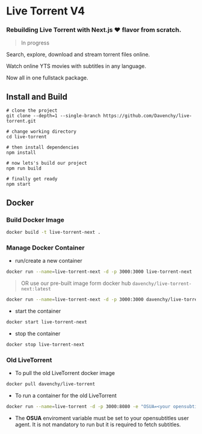 # Live Torrent V4

### Rebuilding Live Torrent with __Next.js ❤️__ flavor from scratch.

> In progress

Search, explore, download and stream torrent files online.

Watch online YTS movies with subtitles in any language.

Now all in one fullstack package.

## Install and Build

```
# clone the project
git clone --depth=1 --single-branch https://github.com/Davenchy/live-torrent.git

# change working directory
cd live-torrent

# then install dependencies
npm install

# now lets's build our project
npm run build

# finally get ready
npm start
```

## Docker

### Build Docker Image

```sh
docker build -t live-torrent-next .
```

### Manage Docker Container

- run/create a new container

```sh
docker run --name=live-torrent-next -d -p 3000:3000 live-torrent-next
```

> OR use our pre-built image form docker hub `davenchy/live-torrent-next:latest`

```sh
docker run --name=live-torrent-next -d -p 3000:3000 davenchy/live-torrent-next:latest
```

- start the container

```sh
docker start live-torrent-next
```

- stop the container

```sh
docker stop live-torrent-next
```

### Old LiveTorrent

- To pull the old LiveTorrent docker image

```sh
docker pull davenchy/live-torrent
```

- To run a container for the old LiveTorrent

```sh
docker run --name=live-torrent -d -p 3000:8080 -e "OSUA=<your opensubtitles user agent>" davenchy/live-torrent
```

- The __OSUA__ enviroment variable must be set to your opensubtitles user agent. It is not mandatory to run but it is required to fetch subtitles.
